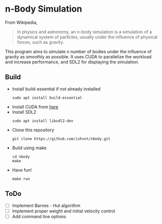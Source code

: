 # n-Body Simulation
From Wikipedia,
> In physics and astronomy, an n-body simulation is a simulation of a dynamical system of particles, usually under the influence of physical forces, such as gravity.  

This program aims to simulate n number of bodies under the influence of gravity as smoothly as possible. It uses CUDA to parallelize the workload and increase performance, and SDL2 for displaying the simulation.

## Build
- Install build-essential if not already installed  
  ```
  sudo apt install build-essential
  ```
- Install CUDA from [here](https://developer.nvidia.com/cuda-downloads)
- Install SDL2
  ```
  sudo apt install libsdl2-dev
  ```
- Clone this repository
  ```
  git clone https://github.com/ishvnt/nbody.git
  ```
- Build using make
  ```
  cd nbody
  make
  ```
- Have fun!
  ```
  make run
  ```
## ToDo
- [ ] Implement Barnes - Hut algorithm
- [ ] Implement proper weight and initial velocity control
- [ ] Add command line options
